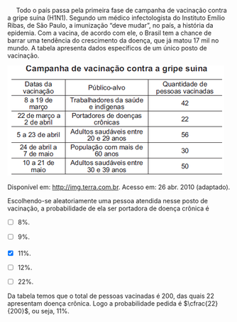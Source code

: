

     Todo o país passa pela primeira fase de campanha de vacinação contra a gripe suína (H1N1). Segundo um médico infectologista do Instituto Emílio Ribas, de São Paulo, a imunização “deve mudar”, no país, a história da epidemia. Com a vacina, de acordo com ele, o Brasil tem a chance de barrar uma tendência do crescimento da doença, que já matou 17 mil no mundo. A tabela apresenta dados específicos de um único posto de vacinação.

![](65d81594-a68c-daa1-7efa-668a00114548.png)

Disponível em: http://img.terra.com.br. Acesso em: 26 abr. 2010 (adaptado).

Escolhendo-se aleatoriamente uma pessoa atendida nesse posto de vacinação, a probabilidade de ela ser portadora de doença crônica é



- [ ] 8%.
- [ ] 9%.
- [x] 11%.
- [ ] 12%.
- [ ] 22%.


Da tabela temos que o total de pessoas vacinadas é 200, das quais 22 apresentam doença crônica. Logo a probabilidade pedida é $\cfrac{22}{200}$, ou seja, 11%.

